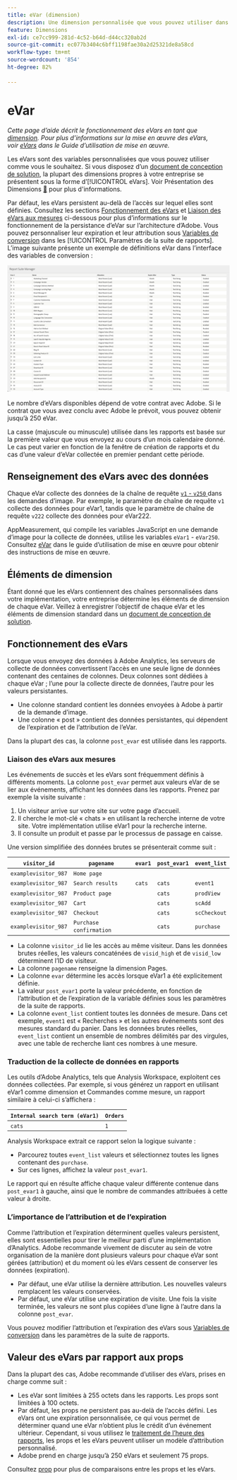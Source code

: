 ```yaml
---
title: eVar (dimension)
description: Une dimension personnalisée que vous pouvez utiliser dans les rapports.
feature: Dimensions
exl-id: ce7cc999-281d-4c52-b64d-d44cc320ab2d
source-git-commit: ec077b3404c6bff1198fae30a2d25321de8a58cd
workflow-type: tm+mt
source-wordcount: '854'
ht-degree: 82%

---
```


# eVar

*Cette page d’aide décrit le fonctionnement des eVars en tant que [dimension](overview.md). Pour plus d’informations sur la mise en œuvre des eVars, voir [eVars](/help/implement/vars/page-vars/evar.md) dans le Guide d’utilisation de mise en œuvre.*

Les eVars sont des variables personnalisées que vous pouvez utiliser comme vous le souhaitez. Si vous disposez d’un [document de conception de solution](/help/implement/prepare/solution-design.md), la plupart des dimensions propres à votre entreprise se présentent sous la forme d’[!UICONTROL eVars]. Voir Présentation des Dimensions [&#128279;](overview.md) pour plus d&#39;informations.

Par défaut, les eVars persistent au-delà de l’accès sur lequel elles sont définies. Consultez les sections [Fonctionnement des eVars](#how-evars-work) et [Liaison des eVars aux mesures](#how-evars-tie-to-metrics) ci-dessous pour plus d’informations sur le fonctionnement de la persistance d’eVar sur l’architecture d’Adobe. Vous pouvez personnaliser leur expiration et leur attribution sous [Variables de conversion](/help/admin/admin/c-manage-report-suites/c-edit-report-suites/conversion-var-admin/conversion-var-admin.md) dans les [!UICONTROL Paramètres de la suite de rapports]. L’image suivante présente un exemple de définitions eVar dans l’interface des variables de conversion :

![Exemples d’eVar](assets/evars-sample.png)

Le nombre d’eVars disponibles dépend de votre contrat avec Adobe. Si le contrat que vous avez conclu avec Adobe le prévoit, vous pouvez obtenir jusqu’à 250 eVar.

La casse (majuscule ou minuscule) utilisée dans les rapports est basée sur la première valeur que vous envoyez au cours d’un mois calendaire donné. Le cas peut varier en fonction de la fenêtre de création de rapports et du cas d’une valeur d’eVar collectée en premier pendant cette période.

## Renseignement des eVars avec des données

Chaque eVar collecte des données de la chaîne de requête [`v1` - `v250` ](/help/implement/validate/query-parameters.md) dans les demandes d’image. Par exemple, le paramètre de chaîne de requête `v1` collecte des données pour eVar1, tandis que le paramètre de chaîne de requête `v222` collecte des données pour eVar222.

AppMeasurement, qui compile les variables JavaScript en une demande d’image pour la collecte de données, utilise les variables `eVar1` - `eVar250`. Consultez [eVar](/help/implement/vars/page-vars/evar.md) dans le guide d’utilisation de mise en œuvre pour obtenir des instructions de mise en œuvre.

## Éléments de dimension

Étant donné que les eVars contiennent des chaînes personnalisées dans votre implémentation, votre entreprise détermine les éléments de dimension de chaque eVar. Veillez à enregistrer l’objectif de chaque eVar et les éléments de dimension standard dans un [document de conception de solution](/help/implement/prepare/solution-design.md).

## Fonctionnement des eVars

Lorsque vous envoyez des données à Adobe Analytics, les serveurs de collecte de données convertissent l’accès en une seule ligne de données contenant des centaines de colonnes. Deux colonnes sont dédiées à chaque eVar ; l’une pour la collecte directe de données, l’autre pour les valeurs persistantes.

* Une colonne standard contient les données envoyées à Adobe à partir de la demande d’image.
* Une colonne « post » contient des données persistantes, qui dépendent de l’expiration et de l’attribution de l’eVar.

Dans la plupart des cas, la colonne `post_evar` est utilisée dans les rapports.

### Liaison des eVars aux mesures

Les événements de succès et les eVars sont fréquemment définis à différents moments. La colonne `post_evar` permet aux valeurs eVar de se lier aux événements, affichant les données dans les rapports. Prenez par exemple la visite suivante :

1. Un visiteur arrive sur votre site sur votre page d’accueil.
2. Il cherche le mot-clé « chats » en utilisant la recherche interne de votre site. Votre implémentation utilise eVar1 pour la recherche interne.
3. Il consulte un produit et passe par le processus de passage en caisse.

Une version simplifiée des données brutes se présenterait comme suit :

| `visitor_id` | `pagename` | `evar1` | `post_evar1` | `event_list` |
| --- | --- | --- | --- | --- |
| `examplevisitor_987` | `Home page` | | | |
| `examplevisitor_987` | `Search results` | `cats` | `cats` | `event1` |
| `examplevisitor_987` | `Product page` | | `cats` | `prodView` |
| `examplevisitor_987` | `Cart` | | `cats` | `scAdd` |
| `examplevisitor_987` | `Checkout` | | `cats` | `scCheckout` |
| `examplevisitor_987` | `Purchase confirmation` | | `cats` | `purchase` |

* La colonne `visitor_id` lie les accès au même visiteur. Dans les données brutes réelles, les valeurs concaténées de `visid_high` et de `visid_low` déterminent l’ID de visiteur.
* La colonne `pagename` renseigne la dimension Pages.
* La colonne `evar` détermine les accès lorsque eVar1 a été explicitement définie.
* La valeur `post_evar1` porte la valeur précédente, en fonction de l’attribution et de l’expiration de la variable définies sous les paramètres de la suite de rapports.
* La colonne `event_list` contient toutes les données de mesure. Dans cet exemple, `event1` est « Recherches » et les autres événements sont des mesures standard du panier. Dans les données brutes réelles, `event_list` contient un ensemble de nombres délimités par des virgules, avec une table de recherche liant ces nombres à une mesure.

### Traduction de la collecte de données en rapports

Les outils d’Adobe Analytics, tels que Analysis Workspace, exploitent ces données collectées. Par exemple, si vous générez un rapport en utilisant eVar1 comme dimension et Commandes comme mesure, un rapport similaire à celui-ci s’affichera :

| `Internal search term (eVar1)` | `Orders` |
| --- | --- |
| `cats` | `1` |

Analysis Workspace extrait ce rapport selon la logique suivante :

* Parcourez toutes `event_list` valeurs et sélectionnez toutes les lignes contenant des `purchase`.
* Sur ces lignes, affichez la valeur `post_evar1`.

Le rapport qui en résulte affiche chaque valeur différente contenue dans `post_evar1` à gauche, ainsi que le nombre de commandes attribuées à cette valeur à droite.

### L’importance de l’attribution et de l’expiration

Comme l’attribution et l’expiration déterminent quelles valeurs persistent, elles sont essentielles pour tirer le meilleur parti d’une implémentation d’Analytics. Adobe recommande vivement de discuter au sein de votre organisation de la manière dont plusieurs valeurs pour chaque eVar sont gérées (attribution) et du moment où les eVars cessent de conserver les données (expiration).

* Par défaut, une eVar utilise la dernière attribution. Les nouvelles valeurs remplacent les valeurs conservées.
* Par défaut, une eVar utilise une expiration de visite. Une fois la visite terminée, les valeurs ne sont plus copiées d’une ligne à l’autre dans la colonne `post_evar`.

Vous pouvez modifier l’attribution et l’expiration des eVars sous [Variables de conversion](/help/admin/admin/c-manage-report-suites/c-edit-report-suites/conversion-var-admin/conversion-var-admin.md) dans les paramètres de la suite de rapports.

## Valeur des eVars par rapport aux props

Dans la plupart des cas, Adobe recommande d’utiliser des eVars, prises en charge comme suit :

* Les eVar sont limitées à 255 octets dans les rapports. Les props sont limitées à 100 octets.
* Par défaut, les props ne persistent pas au-delà de l’accès défini. Les eVars ont une expiration personnalisée, ce qui vous permet de déterminer quand une eVar n’obtient plus le crédit d’un événement ultérieur. Cependant, si vous utilisez le [traitement de l’heure des rapports](/help/components/vrs/vrs-report-time-processing.md), les props et les eVars peuvent utiliser un modèle d’attribution personnalisé.
* Adobe prend en charge jusqu’à 250 eVars et seulement 75 props.

Consultez [prop](prop.md) pour plus de comparaisons entre les props et les eVars.
